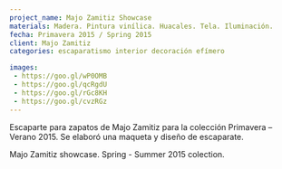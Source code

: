 ```yaml
---
project_name: Majo Zamitiz Showcase
materials: Madera. Pintura vinílica. Huacales. Tela. Iluminación.
fecha: Primavera 2015 / Spring 2015
client: Majo Zamitiz
categories: escaparatismo interior decoración efímero

images:
 - https://goo.gl/wP0OMB
 - https://goo.gl/qcRgdU
 - https://goo.gl/rGc8KH
 - https://goo.gl/cvzRGz
---
```


Escaparte para zapatos de Majo Zamitiz para la colección Primavera – Verano 2015. Se elaboró una maqueta y diseño de escaparate.


Majo Zamitiz showcase. Spring - Summer 2015 colection.
